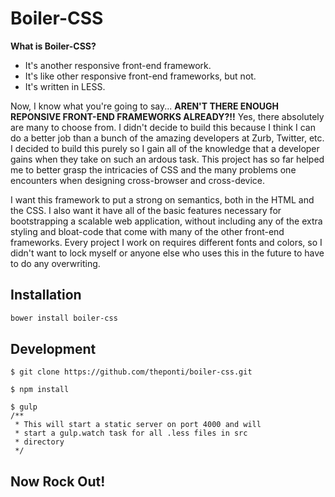 # Boiler-CSS

**What is Boiler-CSS?**
* It's another responsive front-end framework.
* It's like other responsive front-end frameworks, but not.
* It's written in LESS.

Now, I know what you're going to say...
**AREN'T THERE ENOUGH REPONSIVE FRONT-END FRAMEWORKS ALREADY?!!**
Yes, there absolutely are many to choose from. I didn't decide to
build this because I think I can do a better job than a bunch of the
amazing developers at Zurb, Twitter, etc. I decided to build this
purely so I gain all of the knowledge that a developer gains when
they take on such an ardous task. This project has so far helped me
to better grasp the intricacies of CSS and the many problems one
encounters when designing cross-browser and cross-device.

I want this framework to put a strong on semantics, both in the HTML
and the CSS. I also want it have all of the basic features
necessary for bootstrapping a scalable web application,
without including any of the extra styling and bloat-code that come
with many of the other front-end frameworks. Every project I work on
requires different fonts and colors, so I didn't want to lock myself
or anyone else who uses this in the future to have to do any
overwriting.

## Installation

```bash
bower install boiler-css
```

## Development
```base
$ git clone https://github.com/theponti/boiler-css.git

$ npm install

$ gulp
/**
 * This will start a static server on port 4000 and will
 * start a gulp.watch task for all .less files in src
 * directory
 */
```

## Now Rock Out!
